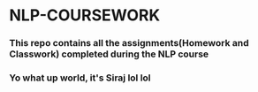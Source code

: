 # NLP-COURSEWORK
### This repo contains all the assignments(Homework and Classwork) completed during the NLP course
### Yo what up world, it's Siraj lol lol
